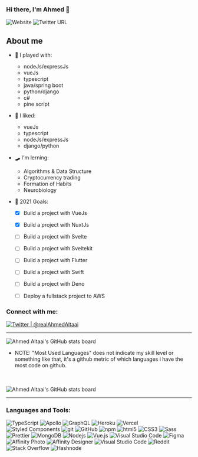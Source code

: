 ### Hi there, I'm Ahmed 👋

![Website](https://img.shields.io/website?down_color=lightgrey&down_message=Offline&label=ahmedaltaai.com&style=for-the-badge&up_color=green&up_message=Online&url=https%3A%2F%2Fahmedaltaai.com)
![Twitter URL](https://img.shields.io/twitter/url?color=blue&label=follow%20me%20%40realahmedaltaai&logo=Twitter&style=for-the-badge&url=https%3A%2F%2Ftwitter.com%2FrealAhmedAltaai)

## About me

- 🏓 I played with:
  - nodeJs/expressJs
  - vueJs
  - typescript
  - java/spring boot
  - python/django
  - c#
  - pine script
  
- 🌱 I liked: 
  -  vueJs
  -  typescript
  -  nodeJs/expressJs
  -  django/python

- 🛹 I'm lerning:
  - Algorithms & Data Structure
  - Cryptocurrency trading
  - Formation of Habits
  - Neurobiology
  
- 🥅 2021 Goals: 
  - [X] Build a project with VueJs
  - [X] Build a project with NuxtJs
  - [ ] Build a project with Svelte
  - [ ] Build a project with Sveltekit
  - [ ] Build a project with Flutter
  - [ ] Build a project with Swift
  - [ ] Build a project with Deno
  - [ ] Deploy a fullstack project to AWS
 

### Connect with me:

[<img alt="Twitter | @realAhmedAltaai" src="https://img.shields.io/badge/Twitter-%231DA1F2.svg?style=for-the-badge&logo=Twitter&logoColor=white"/>][twitter]
<br />

---

<img align="center" alt="Ahmed Altaai's GitHub stats board" src="https://github-readme-stats.ahmedaltaai.vercel.app/api?username=ahmedaltaai&count_private=true&theme=dark&show_icons=true" />
<br />

* NOTE: "Most Used Languages" does not indicate my skill level or something like that, it's a github metric of which languages i have the most code on github.
<br />
<br />
<img align="center" alt="Ahmed Altaai's GitHub stats board" src="https://github-readme-stats.ahmedaltaai.vercel.app/api/top-langs?username=ahmedaltaai&count_private=true&theme=dark&show_icons=true" />

---

### Languages and Tools:

<p>
  <img alt="TypeScript" src="https://img.shields.io/badge/-TypeScript-007ACC?style=flat-square&logo=typescript&logoColor=white" />
  <img alt="Apollo" src="https://img.shields.io/badge/-Apollo%20GraphQL-311C87?style=flat-square&logo=apollo-graphql&logoColor=white" />
  <img alt="GraphQL" src="https://img.shields.io/badge/-GraphQL-E10098?style=flat-square&logo=graphql&logoColor=white" />
  <img alt="Heroku" src="https://img.shields.io/badge/-Heroku-430098?style=flat-square&logo=heroku&logoColor=white" />
  <img alt="Vercel" src="https://img.shields.io/badge/vercel-%23000000.svg?style=for-the-badge&logo=vercel&logoColor=white"/>
  <img alt="Styled Components" src="https://img.shields.io/badge/-Styled_Components-db7092?style=flat-square&logo=styled-components&logoColor=white" />
  <img alt="git" src="https://img.shields.io/badge/-Git-F05032?style=flat-square&logo=git&logoColor=white" />
  <img alt="GitHub" src="https://img.shields.io/badge/github-%23121011.svg?style=for-the-badge&logo=github&logoColor=white"/>
  <img alt="npm" src="https://img.shields.io/badge/-NPM-CB3837?style=flat-square&logo=npm&logoColor=white" />
  <img alt="html5" src="https://img.shields.io/badge/-HTML5-E34F26?style=flat-square&logo=html5&logoColor=white" />
  <img alt="CSS3" src="https://img.shields.io/badge/css3-%231572B6.svg?style=for-the-badge&logo=css3&logoColor=white"/>
  <img alt="Sass" src="https://img.shields.io/badge/-Sass-CC6699?style=flat-square&logo=sass&logoColor=white" />
  <img alt="Prettier" src="https://img.shields.io/badge/-Prettier-F7B93E?style=flat-square&logo=prettier&logoColor=white" />
  <img alt="MongoDB" src="https://img.shields.io/badge/-MongoDB-13aa52?style=flat-square&logo=mongodb&logoColor=white" />
  <img alt="Nodejs" src="https://img.shields.io/badge/-Nodejs-43853d?style=flat-square&logo=Node.js&logoColor=white" />
  <img alt="Vue.js" src="https://img.shields.io/badge/vuejs-%2335495e.svg?style=for-the-badge&logo=vue-dot-js&logoColor=%234FC08D"/>
  <img alt="Visual Studio Code" src="https://img.shields.io/badge/VisualStudioCode-0078d7.svg?style=for-the-badge&logo=visual-studio-code&logoColor=white"/>
  <img alt="Figma" src="https://img.shields.io/badge/figma-%23F24E1E.svg?style=for-the-badge&logo=figma&logoColor=white"/>
  <img alt="Affinity Photo" src="https://img.shields.io/badge/affinityphoto-%237E4DD2.svg?style=for-the-badge&logo=affinity-photo&logoColor=white"/>
  <img alt="Affinity Designer" src="https://img.shields.io/badge/affinitydesginer-%231B72BE.svg?style=for-the-badge&logo=affinity-designer&logoColor=white"/>
  <img alt="Visual Studio Code" src="https://img.shields.io/badge/VisualStudioCode-0078d7.svg?style=for-the-badge&logo=visual-studio-code&logoColor=white"/>
  <img alt="Reddit" src="https://img.shields.io/badge/Reddit-%23FF4500.svg?style=for-the-badge&logo=Reddit&logoColor=white"/>
  <img alt="Stack Overflow" src="https://img.shields.io/badge/-Stackoverflow-FE7A16?style=for-the-badge&logo=stack-overflow&logoColor=white"/>
  <img alt="Hashnode" src="https://img.shields.io/badge/Hashnode-2962FF?style=for-the-badge&logo=hashnode&logoColor=white">
  
</p>

<!--
**ahmedaltaai/ahmedaltaai** is a ✨ _special_ ✨ repository because its `README.md` (this file) appears on your GitHub profile.

Here are some ideas to get you started:

- 🔭 I’m currently working on ...
- 🌱 I’m currently learning ...
- 👯 I’m looking to collaborate on ...
- 🤔 I’m looking for help with ...
- 💬 Ask me about ...
- 📫 How to reach me: ...
- 😄 Pronouns: ...
- ⚡ Fun fact: ...
-->
[website]: https://ahmedaltaai.com/
[twitter]: https://twitter.com/realAhmedAltaai
[linkedin]: https://www.linkedin.com/in/ahmed-altaai-109857196/
